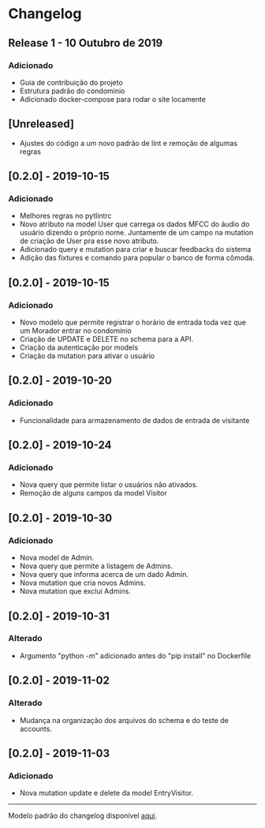 # Changelog


 ## Release 1 - 10 Outubro de 2019
 ### Adicionado
 * Guia de contribuição do projeto
 * Estrutura padrão do condominio
 * Adicionado docker-compose para rodar o site locamente

## [Unreleased]

* Ajustes do código a um novo padrão de lint e remoção de algumas regras

## [0.2.0] - 2019-10-15
### Adicionado
*  Melhores regras no pytlintrc
*  Novo atributo na model User que carrega os dados MFCC do áudio do usuário dizendo o próprio nome. Juntamente de um campo na mutation de criação de User pra esse novo atributo.
*  Adicionado query e mutation para criar e buscar feedbacks do sistema
*  Adição das fixtures e comando para popular o banco de forma cômoda.

## [0.2.0] - 2019-10-15
### Adicionado
*  Novo modelo que permite registrar o horário de entrada toda vez que um Morador entrar no condomínio
*  Criação de UPDATE e DELETE no schema para a API.
*  Criação da autenticação por models
*  Criação da mutation para ativar o usuário

## [0.2.0] - 2019-10-20
### Adicionado
*  Funcionalidade para armazenamento de dados de entrada de visitante

## [0.2.0] - 2019-10-24
### Adicionado
*  Nova query que permite listar o usuários não ativados.
*  Remoção de alguns campos da model Visitor

## [0.2.0] - 2019-10-30
### Adicionado
* Nova model de Admin.
* Nova query que permite a listagem de Admins.
* Nova query que informa acerca de um dado Admin.
* Nova mutation que cria novos Admins.
* Nova mutation que exclui Admins.

## [0.2.0] - 2019-10-31
### Alterado
*  Argumento "python -m" adicionado antes do "pip install" no Dockerfile

## [0.2.0] - 2019-11-02
### Alterado
* Mudança na organização dos arquivos do schema e do teste de accounts.

## [0.2.0] - 2019-11-03
### Adicionado
*  Nova mutation update e delete da model EntryVisitor.


 ---
 
 Modelo padrão do changelog disponível [aqui](https://keepachangelog.com/en/0.3.0/).
